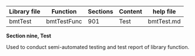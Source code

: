 | Library file | Function | Sections | Content | help file |
| ---- | ---- | ---- | ---- | ---- |
|  bmtTest  | bmtTestFunc  | 901 | Test | bmtTest.md |

**Section nine, Test**

Used to conduct semi-automated testing and test report of library function.

